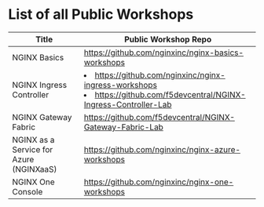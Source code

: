 # List of all Public Workshops

|Title|Public Workshop Repo|
|-----|-----|
| NGINX Basics|<https://github.com/nginxinc/nginx-basics-workshops>|
| NGINX Ingress Controller|<li><https://github.com/nginxinc/nginx-ingress-workshops></li><li><https://github.com/f5devcentral/NGINX-Ingress-Controller-Lab></li>|
| NGINX Gateway Fabric|<https://github.com/f5devcentral/NGINX-Gateway-Fabric-Lab>|
| NGINX as a Service for Azure (NGINXaaS)|<https://github.com/nginxinc/nginx-azure-workshops>|
| NGINX One Console|<https://github.com/nginxinc/nginx-one-workshops>|
